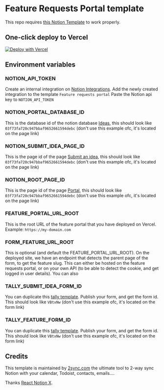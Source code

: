 # Feature Requests Portal template

This repo requires [this Notion Template](http://go.tonoid.com/feature-requests-board-notion-template) to work properly.

## One-click deploy to Vercel

[![Deploy with Vercel](https://vercel.com/button)](http://go.tonoid.com/feature-requests-board-deploy-vercel)

## Environment variables

### NOTION_API_TOKEN

Create an internal integration on [Notion Integrations](https://www.notion.so/my-integrations).
Add the newly created integration to the template `Feature requests portal`
Paste the Notion api key to `NOTION_API_TOKEN`

### NOTION_PORTAL_DATABASE_ID

This is the database id of the notion database [Ideas](https://shots.tonoid.com/gJnBfNyp), this should look like `03f73fa720c947bbaf9652661594debc` (don't use this example ofc, it's located on the page link)

### NOTION_SUBMIT_IDEA_PAGE_ID

This is the page id of the page [Submit an idea](https://shots.tonoid.com/szH4XNgf), this should look like `03f73fa720c947bbaf9652661594debc` (don't use this example ofc, it's located on the page link)

### NOTION_ROOT_PAGE_ID

This is the page id of the page [Portal](https://shots.tonoid.com/jfFRxv4H), this should look like `03f73fa720c947bbaf9652661594debc` (don't use this example ofc, it's located on the page link)

### FEATURE_PORTAL_URL_ROOT

This is the root URL of the feature portal that you have deployed on Vercel. Example: `https://my-domain.com`

### FORM_FEATURE_URL_ROOT

This is optional (and default the FEATURE_PORTAL_URL_ROOT).
On the deployed site, we have an endpoint that detects the parent page of the form, to get the feature slug. This can either be hosted on the feature requests portal, or on your own API (to be able to detect the cookie, and get logged in user details).
You can also

### TALLY_SUBMIT_IDEA_FORM_ID

You can duplicate this [tally template](https://tally.so/templates/submit-an-idea/mBdxRw).
Publish your form, and get the form id. This should look like `VBtxNw` (don't use this example ofc, it's located on the form link)

### TALLY_FEATURE_FORM_ID

You can duplicate this [tally template](https://tally.so/templates/feature-request-feedback/wkeNom).
Publish your form, and get the form id. This should look like `VBtxNw` (don't use this example ofc, it's located on the form link)

## Credits

This template is maintained by [2sync.com](https://2sync.com) the ultimate tool to 2-way sync Notion with your calendar, Todoist, contacts, emails….

Thanks [React Notion X](https://github.com/NotionX/react-notion-x).
